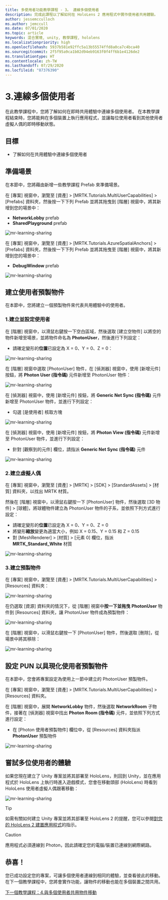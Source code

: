 ```yaml
---
title: 多使用者功能教學課程 - 3。 連線多個使用者
description: 完成此課程以了解如何在 HoloLens 2 應用程式中實作使用者共用體驗。
author: jessemcculloch
ms.author: jemccull
ms.date: 07/01/2020
ms.topic: article
keywords: 混合實境, unity, 教學課程, hololens
ms.localizationpriority: high
ms.openlocfilehash: 5937b581e92ffc5a13b55574ffd8a0ca7c4bca40
ms.sourcegitcommit: 2f5f95a9ca1b02d94eb9163f0f4ff6b1e4126de2
ms.translationtype: HT
ms.contentlocale: zh-TW
ms.lasthandoff: 07/29/2020
ms.locfileid: "87376390"
---
```

# <a name="3-connecting-multiple-users"></a>3.連線多個使用者

在此教學課程中，您將了解如何在即時共用體驗中連線多個使用者。 在本教學課程結束時，您將能夠在多個裝置上執行應用程式，並讓每位使用者看到其他使用者虛擬人偶的即時移動狀態。

## <a name="objectives"></a>目標

* 了解如何在共用體驗中連線多個使用者

## <a name="preparing-the-scene"></a>準備場景

在本節中，您將藉由新增一些教學課程 Prefab 來準備場景。

在 [專案] 視窗中，瀏覽至 [資產]  >  [MRTK.Tutorials.MultiUserCapabilities]  >  [Prefabs] 資料夾，然後按一下下列 Prefab 並將其拖曳到 [階層] 視窗中，將其新增到您的場景中：

* **NetworkLobby** prefab
* **SharedPlayground** prefab

![mr-learning-sharing](images/mr-learning-sharing/sharing-03-section1-step1-1.png)

在 [專案] 視窗中，瀏覽至 [資產] > [MRTK.Tutorials.AzureSpatialAnchors] > [Prefabs] 資料夾，然後按一下下列 Prefab 並將其拖曳至 [階層] 視窗中，將其新增到您的場景中：

* **DebugWindow** prefab

![mr-learning-sharing](images/mr-learning-sharing/sharing-03-section1-step1-2.png)

## <a name="creating-the-user-prefab"></a>建立使用者預製物件

在本節中，您將建立一個預製物件來代表共用體驗中的使用者。

### <a name="1-create-and-configure-the-user"></a>1.建立並設定使用者

在 [階層] 視窗中，以滑鼠右鍵按一下空白區域，然後選取 [建立空物件] 以將空的物件新增至場景，並將物件命名為 **PhotonUser**，然後進行下列設定：

* 請確定變形的**位置**已設定為 X = 0、Y = 0、Z = 0：

![mr-learning-sharing](images/mr-learning-sharing/sharing-03-section2-step1-1.png)

在 [階層] 視窗中選取 [PhotonUser] 物件，在 [偵測器] 視窗中，使用 [新增元件] 按鈕，將 **Photon User (指令碼)** 元件新增至 PhotonUser 物件：

![mr-learning-sharing](images/mr-learning-sharing/sharing-03-section2-step1-2.png)

在 [偵測器] 視窗中，使用 [新增元件] 按鈕，將 **Generic Net Sync (指令碼)** 元件新增至 PhotonUser 物件，並進行下列設定：

* 勾選 [是使用者] 核取方塊

![mr-learning-sharing](images/mr-learning-sharing/sharing-03-section2-step1-3.png)

在 [偵測器] 視窗中，使用 [新增元件] 按鈕，將 **Photon View (指令碼)** 元件新增至 PhotonUser 物件，並進行下列設定：

* 針對 [觀察到的元件] 欄位，請指派 **Generic Net Sync (指令碼)** 元件

![mr-learning-sharing](images/mr-learning-sharing/sharing-03-section2-step1-4.png)

### <a name="2-create-the-avatar"></a>2.建立虛擬人偶

在 [專案] 視窗中，瀏覽至 [資產]  >  [MRTK]  >  [SDK]  >  [StandardAssets]  >  [材質] 資料夾，以找出 MRTK 材質。

然後在 [階層] 視窗中，以滑鼠右鍵按一下 [PhotonUser] 物件，然後選取 [3D 物件]  >  [球體]，將球體物件建立為 PhotonUser 物件的子系，並依照下列方式進行設定：

* 請確定變形的**位置**已設定為 X = 0、Y = 0、Z = 0
* 將變形**縮放**變更為適當大小，例如 X = 0.15、Y = 0.15 和 Z = 0.15
* 對 [MeshRenderer] > [材質] > [元素 0] 欄位，指派 **MRTK_Standard_White** 材質

![mr-learning-sharing](images/mr-learning-sharing/sharing-03-section2-step2-1.png)

### <a name="3-create-the-prefab"></a>3.建立預製物件

在 [專案] 視窗中，瀏覽至 [資產] > [MRTK.Tutorials.MultiUserCapabilities] > [Resources] 資料夾：

![mr-learning-sharing](images/mr-learning-sharing/sharing-03-section2-step3-1.png)

在仍選取 [資源] 資料夾的情況下，從 [階層] 視窗中**按一下並拖曳** **PhotonUser** 物件到 [Resources] 資料夾，讓 PhotonUser 物件成為預製物件：

![mr-learning-sharing](images/mr-learning-sharing/sharing-03-section2-step3-2.png)

在 [階層] 視窗中，以滑鼠右鍵按一下 [PhotonUser] 物件，然後選取 [刪除]，從場景中將其移除：

![mr-learning-sharing](images/mr-learning-sharing/sharing-03-section2-step3-3.png)

## <a name="configuring-pun-to-instantiate-the-user-prefab"></a>設定 PUN 以具現化使用者預製物件

在本節中，您會將專案設定為使用上一節中建立的 PhotonUser 預製物件。

在 [專案] 視窗中，瀏覽至 [資產] > [MRTK.Tutorials.MultiUserCapabilities] > [Resources] 資料夾。

在 [階層] 視窗中，展開 **NetworkLobby** 物件，然後選取 **NetworkRoom** 子物件，接著在 [偵測器] 視窗中找出 **Photon Room (指令碼)** 元件，並依照下列方式進行設定：

* 在 [Photon 使用者預製物件] 欄位中，從 [Resources] 資料夾指派 **PhotonUser** 預製物件

![mr-learning-sharing](images/mr-learning-sharing/sharing-03-section3-step1-1.png)

## <a name="trying-the-experience-with-multiple-users"></a>嘗試多位使用者的體驗

如果您現在建立了 Unity 專案並將其部署至 HoloLens，則回到 Unity，並在應用程式於 HoloLens 上執行時進入遊戲模式，您會在移動頭部 (HoloLens) 時看到 HoloLens 使用者虛擬人偶跟著移動：

![mr-learning-sharing](images/mr-learning-sharing/sharing-03-section4-step1-1.gif)

> [!TIP]
> 如需有關如何建立 Unity 專案並將其部署至 HoloLens 2 的提醒，您可以參閱[對您的 HoloLens 2 建置應用程式](mr-learning-base-02.md#building-your-application-to-your-hololens-2)的指示。

> [!CAUTION]
> 應用程式必須連線到 Photon，因此請確定您的電腦/裝置已連線到網際網路。

## <a name="congratulations"></a>恭喜！

您已成功設定您的專案，可讓多個使用者連線到相同的體驗，並查看彼此的移動。 在下一個教學課程中，您將會實作功能，讓物件的移動也能在多個裝置之間共用。

[下一個教學課程：4.與多個使用者共用物件移動](mr-learning-sharing-04.md)

